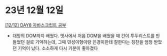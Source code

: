 # 23년 12월 12일

[[12/12] DAY8 자바스크립트 공부](https://studysmart.tistory.com/117)

- 대망의 DOM까지 배웠다. 멋사에서 처음 DOM을 배웠을 때 간이 투두리스트를 만들었던 걸로 기억하는데, 그때 민성이형이랑 은경이한테 잘한다는 칭찬을 엄청 받았던 기억이 났다. 소소하게 다시 기분이 좋아졌다 